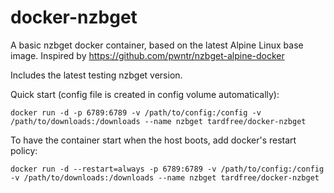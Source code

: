 # docker-nzbget
A basic nzbget docker container, based on the latest Alpine Linux base image.
Inspired by https://github.com/pwntr/nzbget-alpine-docker

Includes the latest testing nzbget version.

Quick start (config file is created in config volume automatically):
```shell
docker run -d -p 6789:6789 -v /path/to/config:/config -v /path/to/downloads:/downloads --name nzbget tardfree/docker-nzbget
```

To have the container start when the host boots, add docker's restart policy:
```shell
docker run -d --restart=always -p 6789:6789 -v /path/to/config:/config -v /path/to/downloads:/downloads --name nzbget tardfree/docker-nzbget
```
